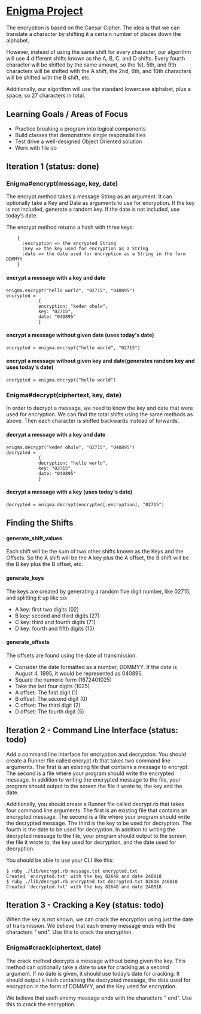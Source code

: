 # [Enigma Project](https://backend.turing.io/module1/projects/enigma/index)


The encryption is based on the Caesar Cipher. The idea is that we can translate a character by shifting it a certain number of places down the alphabet. 

However, instead of using the same shift for every character, our algorithm will use 4 different shifts known as the A, B, C, and D shifts. Every fourth character will be shifted by the same amount, so the 1st, 5th, and 9th characters will be shifted with the A shift, the 2nd, 6th, and 10th characters will be shifted with the B shift, etc.

Additionally, our algorithm will use the standard lowercase alphabet, plus a space, so 27 characters in total. 

## Learning Goals / Areas of Focus

- Practice breaking a program into logical components
- Build classes that demonstrate single responsibilities
- Test drive a well-designed Object Oriented solution
- Work with file i/o

## Iteration 1 (status: done)

### Enigma#encrypt(message, key, date)

The encrypt method takes a message String as an argument. It can optionally take a Key and Date as arguments to use for encryption. If the key is not included, generate a random key. If the date is not included, use today’s date.

The encrypt method returns a hash with three keys:

```
    {
      :encryption => the encrypted String
      :key => the key used for encryption as a String
      :date => the date used for encryption as a String in the form DDMMYY
    }
```

#### encrypt a message with a key and date

```
enigma.encrypt("hello world", "02715", "040895")
encrypted = 
            {
            encryption: "keder ohulw",
            key: "02715",
            date: "040895"
            }
```

#### encrypt a message without given date (uses today's date)

```
encrypted = enigma.encrypt("hello world", "02715")
```

#### encrypt a message without given key and date(generates random key and uses today's date)

```
encrypted = enigma.encrypt("hello world")
```

### Enigma#decrypt(ciphertext, key, date)

In order to decrypt a message, we need to know the key and date that were used for encryption. We can find the total shifts using the same methods as above. Then each character is shifted backwards instead of forwards.

#### decrypt a message with a key and date

```
enigma.decrypt("keder ohulw", "02715", "040895")
decrypted = 
            {
            decryption: "hello world",
            key: "02715",
            date: "040895"
            }
```

#### decrypt a message with a key (uses today's date)

```
decrypted = enigma.decrypt(encrypted[:encryption], "02715")
```

## Finding the Shifts

#### generate_shift_values

Each shift will be the sum of two other shifts known as the Keys and the Offsets. So the A shift will be the A key plus the A offset, the B shift will be the B key plus the B offset, etc.

#### generate_keys

The keys are created by generating a random five digit number, like 02715, and splitting it up like so:

- A key: first two digits (02)
- B key: second and third digits (27)
- C key: third and fourth digits (71)
- D key: fourth and fifth digits (15)

#### generate_offsets

The offsets are found using the date of transmission.

- Consider the date formatted as a number, DDMMYY. If the date is August 4, 1995, it would be represented as 040895.
- Square the numeric form (1672401025)
- Take the last four digits (1025)
- A offset: The first digit (1)
- B offset: The second digit (0)
- C offset: The third digit (2)
- D offset: The fourth digit (5)


## Iteration 2 - Command Line Interface (status: todo)

Add a command line interface for encryption and decryption. You should create a Runner file called encrypt.rb that takes two command line arguments. The first is an existing file that contains a message to encrypt. The second is a file where your program should write the encrypted message. In addition to writing the encrypted message to the file, your program should output to the screen the file it wrote to, the key and the date.

Additionally, you should create a Runner file called decrypt.rb that takes four command line arguments. The first is an existing file that contains an encrypted message. The second is a file where your program should write the decrypted message. The third is the key to be used for decryption. The fourth is the date to be used for decryption. In addition to writing the decrypted message to the file, your program should output to the screen the file it wrote to, the key used for decryption, and the date used for decryption.

You should be able to use your CLI like this:

```
$ ruby ./lib/encrypt.rb message.txt encrypted.txt
Created 'encrypted.txt' with the key 82648 and date 240818
$ ruby ./lib/decrypt.rb encrypted.txt decrypted.txt 82648 240818
Created 'decrypted.txt' with the key 82648 and date 240818
```

## Iteration 3 - Cracking a Key (status: todo)

When the key is not known, we can crack the encryption using just the date of transmission. We believe that each enemy message ends with the characters " end". Use this to crack the encryption.

### Enigma#crack(ciphertext, date)

The crack method decrypts a message without being given the key. This method can optionally take a date to use for cracking as a second argument. If no date is given, it should use today’s date for cracking. It should output a hash containing the decrypted message, the date used for encryption in the form of DDMMYY, and the Key used for encryption.

We believe that each enemy message ends with the characters " end". Use this to crack the encryption.